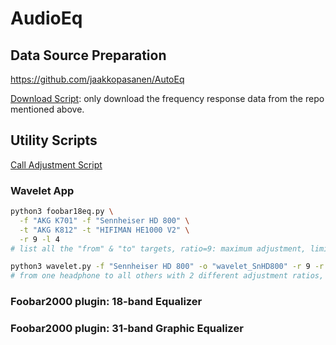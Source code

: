 # AudioEq

## Data Source Preparation

https://github.com/jaakkopasanen/AutoEq

[Download Script](download.bash): only download the frequency response data from the repo mentioned above.

## Utility Scripts
[Call Adjustment Script](call_adjust.bash)

### Wavelet App
```bash
python3 foobar18eq.py \
  -f "AKG K701" -f "Sennheiser HD 800" \
  -t "AKG K812" -t "HIFIMAN HE1000 V2" \
  -r 9 -l 4
# list all the "from" & "to" targets, ratio=9: maximum adjustment, limit=4: 2^4=16, range (-16,+16) db

python3 wavelet.py -f "Sennheiser HD 800" -o "wavelet_SnHD800" -r 9 -r 6
# from one headphone to all others with 2 different adjustment ratios, and to a specific output directory
```

### Foobar2000 plugin: 18-band Equalizer

### Foobar2000 plugin: 31-band Graphic Equalizer
